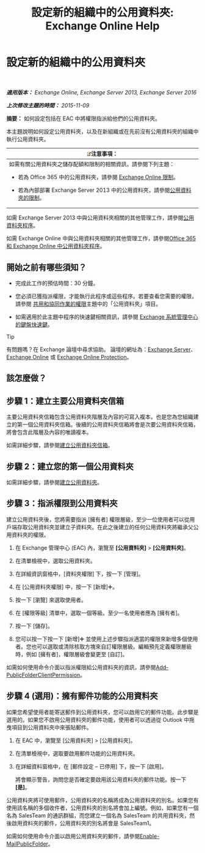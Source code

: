 ﻿---
title: '設定新的組織中的公用資料夾: Exchange Online Help'
TOCTitle: 設定新的組織中的公用資料夾
ms:assetid: 7b419906-8977-47f0-8687-a87911b5ebec
ms:mtpsurl: https://technet.microsoft.com/zh-tw/library/JJ651147(v=EXCHG.150)
ms:contentKeyID: 50473570
ms.date: 05/23/2018
mtps_version: v=EXCHG.150
ms.translationtype: MT
---

# 設定新的組織中的公用資料夾

 

_**適用版本：** Exchange Online, Exchange Server 2013, Exchange Server 2016_

_**上次修改主題的時間：** 2015-11-09_

**摘要：**  如何設定包括在 EAC 中將權限指派給他們的公用資料夾。

本主題說明如何設定公用資料夾，以及在新組織或在先前沒有公用資料夾的組織中執行公用資料夾。

<table>
<colgroup>
<col style="width: 100%" />
</colgroup>
<thead>
<tr class="header">
<th><img src="images/Bb124558.note(EXCHG.150).gif" title="注意事項" alt="注意事項" />注意事項：</th>
</tr>
</thead>
<tbody>
<tr class="odd">
<td>如需有關公用資料夾之儲存配額和限制的相關資訊，請參閱下列主題：
<ul>
<li><p>若為 Office 365 中的公用資料夾，請參閱 <a href="https://go.microsoft.com/fwlink/?linkid=391188">Exchange Online 限制</a>。</p></li>
<li><p>若為內部部署 Exchange Server 2013 中的公用資料夾，請參閱<a href="limits-for-public-folders-exchange-2013-help.md">公用資料夾的限制</a>。</p></li>
</ul></td>
</tr>
</tbody>
</table>


如需 Exchange Server 2013 中與公用資料夾相關的其他管理工作，請參閱[公用資料夾程序](public-folder-procedures-exchange-2013-help.md)。

如需 Exchange Online 中與公用資料夾相關的其他管理工作，請參閱[Office 365 和 Exchange Online 中公用資料夾程序](https://technet.microsoft.com/zh-tw/library/jj966272\(v=exchg.150\))。

## 開始之前有哪些須知？

  - 完成此工作的預估時間：30 分鐘。

  - 您必須已獲指派權限，才能執行此程序或這些程序。若要查看您需要的權限，請參閱 [共用和協同作業的權限](sharing-and-collaboration-permissions-exchange-2013-help.md)主題中的「公用資料夾」項目。

  - 如需適用於此主題中程序的快速鍵相關資訊，請參閱 [Exchange 系統管理中心的鍵盤快速鍵](keyboard-shortcuts-in-the-exchange-admin-center-exchange-online-protection-help.md)。


> [!TIP]  
> 有問題嗎？在 Exchange 論壇中尋求協助。 論壇的網址為：<a href="https://go.microsoft.com/fwlink/p/?linkid=60612">Exchange Server</a>、 <a href="https://go.microsoft.com/fwlink/p/?linkid=267542">Exchange Online</a> 或 <a href="https://go.microsoft.com/fwlink/p/?linkid=285351">Exchange Online Protection</a>。




## 該怎麼做？

## 步驟 1：建立主要公用資料夾信箱

主要公用資料夾信箱包含公用資料夾階層及內容的可寫入複本，也是您為您組織建立的第一個公用資料夾信箱。後續的公用資料夾信箱將會是次要公用資料夾信箱，將會包含此階層及內容的唯讀複本。

如需詳細步驟，請參閱[建立公用資料夾信箱](create-a-public-folder-mailbox-exchange-2013-help.md)。

## 步驟 2：建立您的第一個公用資料夾

如需詳細步驟，請參閱[建立公用資料夾](create-a-public-folder-exchange-2013-help.md)。

## 步驟 3：指派權限到公用資料夾

建立公用資料夾後，您將需要指派 \[擁有者\] 權限層級，至少一位使用者可以從用戶端存取公用資料夾並建立子資料夾。在此之後建立的任何公用資料夾將繼承父公用資料夾的權限。

1.  在 Exchange 管理中心 (EAC) 內，瀏覽至 **\[公用資料夾\]** \> **\[公用資料夾\]**。

2.  在清單檢視中，選取公用資料夾。

3.  在詳細資訊窗格中，\[資料夾權限\] 下，按一下 \[管理\]。

4.  在 \[公用資料夾權限\] 中，按一下 \[新增\]![加入圖示](images/JJ218640.c1e75329-d6d7-4073-a27d-498590bbb558(EXCHG.150).gif "加入圖示")。

5.  按一下 \[瀏覽\] 來選取使用者。

6.  在 \[權限等級\] 清單中，選取一個等級。至少一名使用者應為 \[擁有者\]。

7.  按一下 \[儲存\]。

8.  您可以按一下按一下 \[新增\]![加入圖示](images/JJ218640.c1e75329-d6d7-4073-a27d-498590bbb558(EXCHG.150).gif "加入圖示") 並使用上述步驟指派適當的權限來新增多個使用者。您也可以選取或清除核取方塊來自訂權限層級。編輯預先定義權限層級時，例如 \[擁有者\]，權限層級會變更至 \[自訂\]。

如需如何使用命令介面以指派權限給公用資料夾的資訊，請參閱[Add-PublicFolderClientPermission](https://technet.microsoft.com/zh-tw/library/bb124743\(v=exchg.150\))。

## 步驟 4 (選用)：擁有郵件功能的公用資料夾

如果您希望使用者能寄送郵件到公用資料夾，您可以啟用它的郵件功能。此步驟是選用的。如果您不啟用公用資料夾的郵件功能，使用者可以透過從 Outlook 中拖曳項目到公用資料夾中來張貼郵件。

1.  在 EAC 中，瀏覽至 \[公用資料夾\] \> \[公用資料夾\]。

2.  在清單檢視中，選取要啟用郵件功能的公用資料夾。

3.  在詳細資料窗格中，在 \[郵件設定 – 已停用\] 下，按一下 \[啟用\]。
    
    將會顯示警告，詢問您是否確定要啟用該公用資料夾的郵件功能。按一下 **\[是\]**。

公用資料夾將可使用郵件，公用資料夾的名稱將成為公用資料夾的別名。如果您有使用該名稱的多個收件者，公用資料夾的別名將會加上編號。例如，如果您有一個名為 SalesTeam 的通訊群組，而您建立一個名為 SalesTeam 的共用資料夾，然後啟用資料夾的郵件，公用資料夾的別名將會是 SalesTeam1。

如需如何使用命令介面以啟用公用資料夾的郵件，請參閱[Enable-MailPublicFolder](https://technet.microsoft.com/zh-tw/library/aa998824\(v=exchg.150\))。

